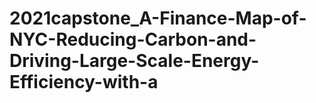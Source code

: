 # 2021capstone_A-Finance-Map-of-NYC-Reducing-Carbon-and-Driving-Large-Scale-Energy-Efficiency-with-a